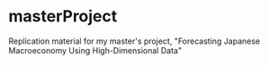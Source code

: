 # masterProject
Replication material for my master's project, "Forecasting Japanese Macroeconomy Using High-Dimensional Data"
